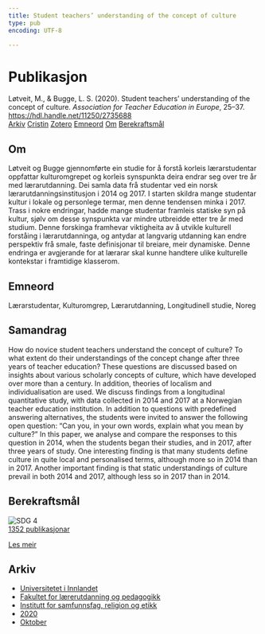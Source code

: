 ```yaml
---
title: Student teachers’ understanding of the concept of culture
type: pub
encoding: UTF-8

---
```

<h1>Publikasjon</h1>
<article id="csl-bib-container-TKVZAAF9" class="csl-bib-container">
  <div class="csl-bib-body"> <div class="csl-entry">Løtveit, M., &#38; Bugge, L. S. (2020). Student teachers’ understanding of the concept of culture. <i>Association for Teacher Education in Europe</i>, 25–37. <a href="https://hdl.handle.net/11250/2735688">https://hdl.handle.net/11250/2735688</a></div> </div>
  <div class="csl-bib-buttons">
    <a href="#taxonomy-article-TKVZAAF9" alt="archive" class="csl-bib-button">Arkiv</a>
    <a href="https://app.cristin.no/results/show.jsf?id=1837634" alt="Cristin" class="csl-bib-button">Cristin</a>
    <a href="http://zotero.org/groups/5881554/items/TKVZAAF9" alt="Zotero" class="csl-bib-button">Zotero</a>
    <a href="#keywords-article-TKVZAAF9" alt="keywords" class="csl-bib-button">Emneord</a>
    <a href="#about-article-TKVZAAF9" alt="about_pub" class="csl-bib-button">Om</a>
    <a href="#sdg-article-TKVZAAF9" alt="sdg" class="csl-bib-button">Berekraftsmål</a>
  </div>
  <div id="csl-bib-meta-container-TKVZAAF9"></div>
</article>
<div id="csl-bib-meta-TKVZAAF9" class="csl-bib-meta">
  <article id="about-article-TKVZAAF9" class="about_pub-article">
    <h1>Om</h1>
    Løtveit og Bugge gjennomførte ein studie for å forstå korleis lærarstudentar oppfattar kulturomgrepet og korleis synspunkta deira endrar seg over tre år med lærarutdanning. Dei samla data frå studentar ved ein norsk lærarutdanningsinstitusjon i 2014 og 2017. I starten skildra mange studentar kultur i lokale og personlege termar, men denne tendensen minka i 2017. Trass i nokre endringar, hadde mange studentar framleis statiske syn på kultur, sjølv om desse synspunkta var mindre utbreidde etter tre år med studium. Denne forskinga framhevar viktigheita av å utvikle kulturell forståing i lærarutdanninga, og antydar at langvarig utdanning kan endre perspektiv frå smale, faste definisjonar til breiare, meir dynamiske. Denne endringa er avgjerande for at lærarar skal kunne handtere ulike kulturelle kontekstar i framtidige klasserom.
  </article>
  <article id="keywords-article-TKVZAAF9" class="keywords-article">
    <h1>Emneord</h1>
    Lærarstudentar, Kulturomgrep, Lærarutdanning, Longitudinell studie, Noreg
  </article>
  <article id="abstract-article-TKVZAAF9" class="abstract-article">
    <h1>Samandrag</h1>
    How do novice student teachers understand the concept of culture? To 
what extent do their understandings of the concept change after three 
years of teacher education? These questions are discussed based on 
insights about various scholarly concepts of culture, which have 
developed over more than a century. In addition, theories of localism 
and individualisation are used. We discuss findings from a longitudinal 
quantitative study, with data collected in 2014 and 2017 at a Norwegian 
teacher education institution. In addition to questions with predefined 
answering alternatives, the students were invited to answer the 
following open question: “Can you, in your own words, explain what 
you mean by culture?” In this paper, we analyse and compare the 
responses to this question in 2014, when the students began their studies, 
and in 2017, after three years of study. One interesting finding is that 
many students define culture in quite local and personalised terms, 
although more so in 2014 than in 2017. Another important finding is that 
static understandings of culture prevail in both 2014 and 2017, although 
less so in 2017 than in 2014.
  </article>
  <article id="sdg-article-TKVZAAF9" class="sdg-article">
    <h1>Berekraftsmål</h1>
    <div class="sdg-container"><div id="sdg4" class="sdg">
        <img src="{{< params subfolder >}}images/sdg/sdg04_nn.png" class="image" alt="SDG 4">
        <div class="sdg-overlay">
          <a href="{{< params subfolder >}}nn/archive/?sdg=4#archive" class="sdg-publication-count"><span>1352</span> publikasjonar</a>
          <p><a href="https://fn.no/om-fn/fns-baerekraftsmaal/god-utdanning?lang=nno-NO" class="sdg-read-more">Les meir</a></p>
        </div>
      </div></div>
  </article>
  <article id="taxonomy-article-TKVZAAF9" class="taxonomy-article">
    <h1>Arkiv</h1>
    <ul>
      <li><a href="{{< params subfolder >}}nn/archive/?key=3DCRN523">Universitetet i Innlandet</a></li>
      <li><a href="{{< params subfolder >}}nn/archive/?key=WYNZA47F">Fakultet for lærerutdanning og pedagogikk</a></li>
      <li><a href="{{< params subfolder >}}nn/archive/?key=XY7UYWKQ">Institutt for samfunnsfag, religion og etikk</a></li>
      <li><a href="{{< params subfolder >}}nn/archive/?key=HLEHSSKP">2020</a></li>
      <li><a href="{{< params subfolder >}}nn/archive/?key=6AQFPH6N">Oktober</a></li>
    </ul>
  </article>
</div>
